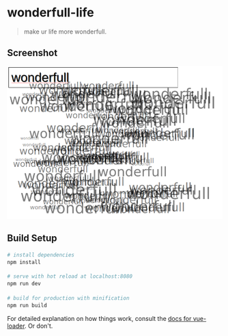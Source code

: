 # wonderfull-life

> make ur life more wonderfull.

## Screenshot

![](https://raw.githubusercontent.com/eamonnbell/wonderfull-life/master/screenshot.png)

## Build Setup

``` bash
# install dependencies
npm install

# serve with hot reload at localhost:8080
npm run dev

# build for production with minification
npm run build
```

For detailed explanation on how things work, consult the [docs for vue-loader](http://vuejs.github.io/vue-loader). Or don't.
